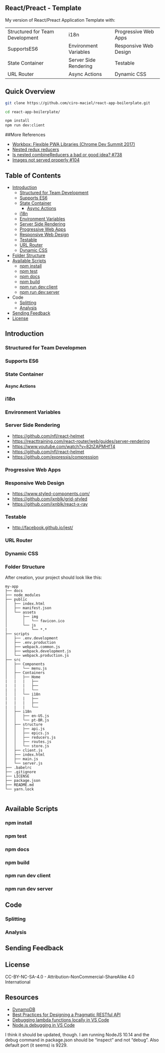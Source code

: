 ## React/Preact - Template
My version of React/Preact Application Template with:

|                                 |                             |                       |
|---------------------------------|-----------------------------|-----------------------|
| Structured for Team Development | i18n                        | Progressive Web Apps  |
| SupportsES6                     | Environment Variables       | Responsive Web Design |
| State Container                 | Server Side Rendering       | Testable              |
| URL Router                      | Async Actions               | Dynamic CSS           |

## Quick Overview
```sh
git clone https://github.com/ciro-maciel/react-app-boilerplate.git

cd react-app-boilerplate/

npm install
npm run dev:client
```

##More References
- [Workbox: Flexible PWA Libraries (Chrome Dev Summit 2017)](https://www.youtube.com/watch?v=DtuJ55tmjps)
- [Nested redux reducers](https://stackoverflow.com/questions/36786244/nested-redux-reducers)
- [Is nested combineReducers a bad or good idea? #738](https://github.com/reactjs/redux/issues/738)
- [Images not served properly #104](https://github.com/awslabs/aws-serverless-express/issues/104)


## Table of Contents
- [Introduction](#introduction)
  - [Structured for Team Development](#structured-for-team-developmen)
  - [Supports ES6](#supports-es6)
  - [State Container](#state-container)
      - [Async Actions](#async-actions)
  - [i18n](#i18n)
  - [Environment Variables](#environment-variables)
  - [Server Side Rendering](#server-side-rendering)
  - [Progressive Web Apps](#progressive-web-apps)
  - [Responsive Web Design](#responsive-web-design)
  - [Testable](#testable)
  - [URL Router](#url-router)
  - [Dynamic CSS](#dynamic-css)
- [Folder Structure](#folder-structure)
- [Available Scripts](#available-scripts)
  - [npm install](#npm-install)
  - [npm test](#npm-test)
  - [npm docs](#npm-docs)
  - [npm build](#npm-build)
  - [npm run dev:client](#npm-run-dev-client)
  - [npm run dev:server](#npm-run-dev-server)
- Code
  - [Splitting](#splitting)
  - [Analysis](#analysis)
- [Sending Feedback](#sending-feedback)
- [License](#license)


## Introduction

### Structured for Team Developmen

### Supports ES6

### State Container

#### Async Actions

### i18n

### Environment Variables

### Server Side Rendering
- https://github.com/nfl/react-helmet
- https://reacttraining.com/react-router/web/guides/server-rendering
- https://www.youtube.com/watch?v=82tZAPMHfT4
- https://github.com/nfl/react-helmet
- https://github.com/expressjs/compression

### Progressive Web Apps

### Responsive Web Design
- https://www.styled-components.com/
- https://github.com/jxnblk/grid-styled
- https://github.com/jxnblk/react-x-ray

### Testable
- http://facebook.github.io/jest/

### URL Router

### Dynamic CSS

### Folder Structure
After creation, your project should look like this:

```
my-app
├── docs
├── node_modules
├── public
│   ├── index.html
│   ├── manifest.json
│   └── assets
│       ├── img
│       │   └── favicon.ico
│       └── js
|           └── *.*
├── scripts
│   ├── .env.development
│   ├── .env.production
│   ├── webpack.common.js
│   ├── webpack.development.js
│   └── webpack.production.js
├── src
│   ├── Components
│   │   └── menu.js
│   ├── Containers
│   │   ├── Home
|   |   |   ├──
|   |   |   ├──
|   |   |   └──
│   │   └── i18n
|   |   |   ├──
|   |   |   ├──
|   |   |   └──
│   ├── i18n
│   │   ├── en-US.js
│   │   └── pt-BR.js
│   ├── structure
│   │   ├── api.js
│   │   ├── epics.js
│   │   ├── reducers.js
│   │   ├── routes.js
│   │   └── store.js
│   ├── client.js
│   ├── index.html
│   ├── main.js
│   └── server.js
├── .babelrc
├── .gitignore
├── LICENSE
├── package.json
├── README.md
└── yarn.lock
    
```

## Available Scripts

### npm install
### npm test
### npm docs
### npm build
### npm run dev client
### npm run dev server




## Code

### Splitting


### Analysis


## Sending Feedback


## License
CC-BY-NC-SA-4.0 - Attribution-NonCommercial-ShareAlike 4.0 International


## Resources

- [DynamoDB](https://github.com/99xt/serverless-dynamodb-local)
- [Best Practices for Designing a Pragmatic RESTful API](https://www.vinaysahni.com/best-practices-for-a-pragmatic-restful-api)
- [Debugging lambda functions locally in VS Code](https://medium.com/@OneMuppet_/debugging-lambada-functions-locally-in-vscode-with-actual-break-points-deee6235f590)
- [Node.js debugging in VS Code](https://code.visualstudio.com/docs/nodejs/nodejs-debugging)

I think it should be updated, though. I am running NodeJS 10.14 and the debug command in package.json should be “inspect” and not “debug”. Also default port (it seems) is 9229.
